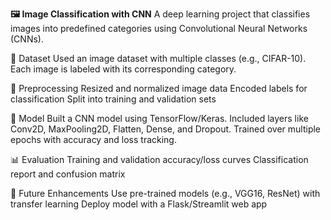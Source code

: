 **🖼️ Image Classification with CNN**
A deep learning project that classifies images into predefined categories using Convolutional Neural Networks (CNNs).

📁 Dataset
Used an image dataset with multiple classes (e.g., CIFAR-10).
Each image is labeled with its corresponding category.

🔧 Preprocessing
Resized and normalized image data
Encoded labels for classification
Split into training and validation sets

🧠 Model
Built a CNN model using TensorFlow/Keras.
Included layers like Conv2D, MaxPooling2D, Flatten, Dense, and Dropout.
Trained over multiple epochs with accuracy and loss tracking.

📊 Evaluation
Training and validation accuracy/loss curves
Classification report and confusion matrix

🚀 Future Enhancements
Use pre-trained models (e.g., VGG16, ResNet) with transfer learning
Deploy model with a Flask/Streamlit web app
